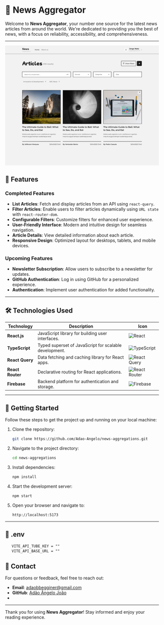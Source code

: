 # 📰 News Aggregator

Welcome to **News Aggregator**, your number one source for the latest news articles from around the world. We're dedicated to providing you the best of news, with a focus on reliability, accessibility, and comprehensiveness.

---

<img src="./assets/news.png" alt="News Aggregator Cover" />

## 🚀 Features

### Completed Features
- **List Articles**: Fetch and display articles from an API using `react-query`.
- **Filter Articles**: Enable users to filter articles dynamically using `URL state` with `react-router-dom`.
- **Configurable Filters**: Customize filters for enhanced user experience.
- **User-Friendly Interface**: Modern and intuitive design for seamless navigation.
- **Article Details**: View detailed information about each article.
- **Responsive Design**: Optimized layout for desktops, tablets, and mobile devices.

### Upcoming Features
- **Newsletter Subscription**: Allow users to subscribe to a newsletter for updates.
- **GitHub Authentication**: Log in using GitHub for a personalized experience.
- **Authentication**: Implement user authentication for added functionality.

---

## 🛠️ Technologies Used

| Technology         | Description                                          | Icon                                                                                      |
|---------------------|------------------------------------------------------|------------------------------------------------------------------------------------------|
| **React.js**       | JavaScript library for building user interfaces.     | ![React](https://img.shields.io/badge/-React-05122A?style=flat&logo=react)               |
| **TypeScript**     | Typed superset of JavaScript for scalable development. | ![TypeScript](https://img.shields.io/badge/-Typescript-05122A?style=flat&logo=typescript)|
| **React Query**    | Data fetching and caching library for React apps.     | ![React Query](https://img.shields.io/badge/-ReactQuery-05122A?style=flat&logo=react-query)|
| **React Router**   | Declarative routing for React applications.           | ![React Router](https://img.shields.io/badge/-ReactRouter-05122A?style=flat&logo=react-router)|
| **Firebase**       | Backend platform for authentication and storage.      | ![Firebase](https://img.shields.io/badge/-Firebase-05122A?style=flat&logo=firebase)       |

---

## 📖 Getting Started

Follow these steps to get the project up and running on your local machine:

1. Clone the repository:
   ```bash
   git clone https://github.com/Adao-Angelo/news-aggregations.git
   ```

2. Navigate to the project directory:
   ```bash
   cd news-aggregations
   ```

3. Install dependencies:
   ```bash
   npm install
   ```

4. Start the development server:
   ```bash
   npm start
   ```

5. Open your browser and navigate to:
   ```
   http://localhost:5173
   ```

---
## 📧 .env 

```.env 
   VITE_API_TUBE_KEY = ""
   VITE_API_BASE_URL = ""
```


## 📧 Contact

For questions or feedback, feel free to reach out:

- **Email**: adaobbegginer@gmail.com
- **GitHub**: [Adão Ângelo Joâo](https://github.com/Adao-Angelo)
-
---

Thank you for using **News Aggregator**! Stay informed and enjoy your reading experience.



